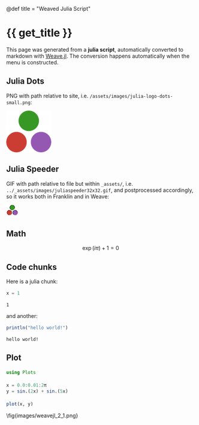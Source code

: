 @def title = "Weaved Julia Script"

# {{ get_title }}



This page was generated from a **julia script**, automatically converted to markdown with [Weave.jl](https://github.com/JunoLab/Weave.jl). The conversion happens automatically when the menu is constructed.



## Julia Dots



PNG with path relative to site, i.e. `/assets/images/julia-logo-dots-small.png`:



![Julia dots](/assets/images/julia-logo-dots-small.png)



## Julia Speeder



GIF with path relative to file but within `_assets/`, i.e. `../_assets/images/juliaspeeder32x32.gif`, and postprocessed accordingly, so it works both in Franklin and in Weave:



![Julia speeder](/assets/images/juliaspeeder32x32.gif)



## Math



$$
\exp(i\pi) + 1 = 0
$$



## Code chunks



Here is a julia chunk:

```julia
x = 1
```

```
1
```




and another:

```julia
println("hello world!")
```

```
hello world!
```




## Plot

```julia
using Plots

x = 0.0:0.01:2π
y = sin.(2x) + sin.(5x)

plot(x, y)
```

\fig{images/weavejl_2_1.png}
